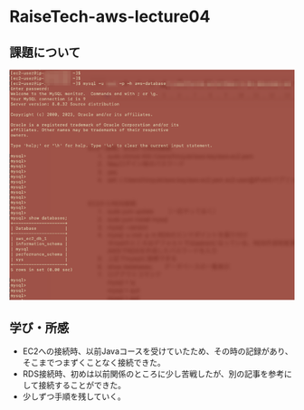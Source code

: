 # RaiseTech-aws-lecture04
##  課題について
![AWS第4講座](/RaiseTech_AWS_第4講座課題_スクリーンショット.png)

## 学び・所感
- EC2への接続時、以前Javaコースを受けていたため、その時の記録があり、そこまでつまずくことなく接続できた。
- RDS接続時、初めは以前関係のところに少し苦戦したが、別の記事を参考にして接続することができた。
- 少しずつ手順を残していく。
